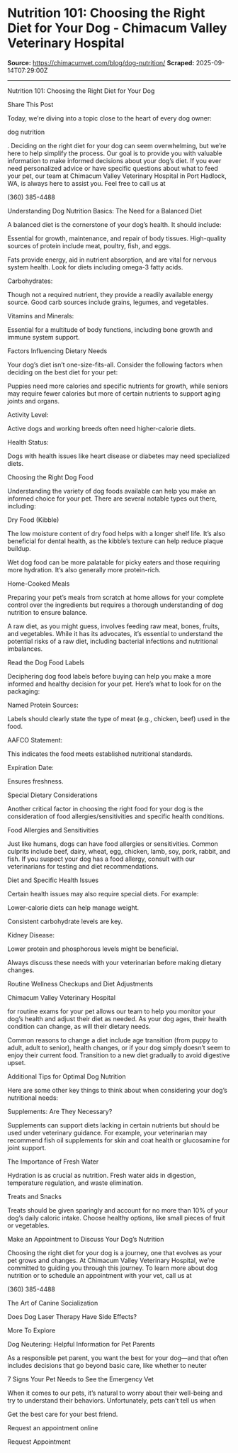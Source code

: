# Nutrition 101: Choosing the Right Diet for Your Dog - Chimacum Valley Veterinary Hospital

**Source:** https://chimacumvet.com/blog/dog-nutrition/
**Scraped:** 2025-09-14T07:29:00Z

---

Nutrition 101: Choosing the Right Diet for Your Dog

Share This Post

Today, we’re diving into a topic close to the heart of every dog owner:

dog nutrition

. Deciding on the right diet for your dog can seem overwhelming, but we’re here to help simplify the process. Our goal is to provide you with valuable information to make informed decisions about your dog’s diet. If you ever need personalized advice or have specific questions about what to feed your pet, our team at Chimacum Valley Veterinary Hospital in Port Hadlock, WA, is always here to assist you. Feel free to call us at

(360) 385-4488

Understanding Dog Nutrition Basics: The Need for a Balanced Diet

A balanced diet is the cornerstone of your dog’s health. It should include:

Essential for growth, maintenance, and repair of body tissues. High-quality sources of protein include meat, poultry, fish, and eggs.

Fats provide energy, aid in nutrient absorption, and are vital for nervous system health. Look for diets including omega-3 fatty acids.

Carbohydrates:

Though not a required nutrient, they provide a readily available energy source. Good carb sources include grains, legumes, and vegetables.

Vitamins and Minerals:

Essential for a multitude of body functions, including bone growth and immune system support.

Factors Influencing Dietary Needs

Your dog’s diet isn’t one-size-fits-all. Consider the following factors when deciding on the best diet for your pet:

Puppies need more calories and specific nutrients for growth, while seniors may require fewer calories but more of certain nutrients to support aging joints and organs.

Activity Level:

Active dogs and working breeds often need higher-calorie diets.

Health Status:

Dogs with health issues like heart disease or diabetes may need specialized diets.

Choosing the Right Dog Food

Understanding the variety of dog foods available can help you make an informed choice for your pet. There are several notable types out there, including:

Dry Food (Kibble)

The low moisture content of dry food helps with a longer shelf life. It’s also beneficial for dental health, as the kibble’s texture can help reduce plaque buildup.

Wet dog food can be more palatable for picky eaters and those requiring more hydration. It’s also generally more protein-rich.

Home-Cooked Meals

Preparing your pet’s meals from scratch at home allows for your complete control over the ingredients but requires a thorough understanding of dog nutrition to ensure balance.

A raw diet, as you might guess, involves feeding raw meat, bones, fruits, and vegetables. While it has its advocates, it’s essential to understand the potential risks of a raw diet, including bacterial infections and nutritional imbalances.

Read the Dog Food Labels

Deciphering dog food labels before buying can help you make a more informed and healthy decision for your pet. Here’s what to look for on the packaging:

Named Protein Sources:

Labels should clearly state the type of meat (e.g., chicken, beef) used in the food.

AAFCO Statement:

This indicates the food meets established nutritional standards.

Expiration Date:

Ensures freshness.

Special Dietary Considerations

Another critical factor in choosing the right food for your dog is the consideration of food allergies/sensitivities and specific health conditions.

Food Allergies and Sensitivities

Just like humans, dogs can have food allergies or sensitivities. Common culprits include beef, dairy, wheat, egg, chicken, lamb, soy, pork, rabbit, and fish. If you suspect your dog has a food allergy, consult with our veterinarians for testing and diet recommendations.

Diet and Specific Health Issues

Certain health issues may also require special diets. For example:

Lower-calorie diets can help manage weight.

Consistent carbohydrate levels are key.

Kidney Disease:

Lower protein and phosphorous levels might be beneficial.

Always discuss these needs with your veterinarian before making dietary changes.

Routine Wellness Checkups and Diet Adjustments

Chimacum Valley Veterinary Hospital

for routine exams for your pet allows our team to help you monitor your dog’s health and adjust their diet as needed. As your dog ages, their health condition can change, as will their dietary needs.

Common reasons to change a diet include age transition (from puppy to adult, adult to senior), health changes, or if your dog simply doesn’t seem to enjoy their current food. Transition to a new diet gradually to avoid digestive upset.

Additional Tips for Optimal Dog Nutrition

Here are some other key things to think about when considering your dog’s nutritional needs:

Supplements: Are They Necessary?

Supplements can support diets lacking in certain nutrients but should be used under veterinary guidance. For example, your veterinarian may recommend fish oil supplements for skin and coat health or glucosamine for joint support.

The Importance of Fresh Water

Hydration is as crucial as nutrition. Fresh water aids in digestion, temperature regulation, and waste elimination.

Treats and Snacks

Treats should be given sparingly and account for no more than 10% of your dog’s daily caloric intake. Choose healthy options, like small pieces of fruit or vegetables.

Make an Appointment to Discuss Your Dog’s Nutrition

Choosing the right diet for your dog is a journey, one that evolves as your pet grows and changes. At Chimacum Valley Veterinary Hospital, we’re committed to guiding you through this journey. To learn more about dog nutrition or to schedule an appointment with your vet, call us at

(360) 385-4488

The Art of Canine Socialization

Does Dog Laser Therapy Have Side Effects?

More To Explore

Dog Neutering: Helpful Information for Pet Parents

As a responsible pet parent, you want the best for your dog—and that often includes decisions that go beyond basic care, like whether to neuter

7 Signs Your Pet Needs to See the Emergency Vet

When it comes to our pets, it’s natural to worry about their well-being and try to understand their behaviors. Unfortunately, pets can’t tell us when

Get the best care for your best friend.

Request an appointment online

Request Appointment